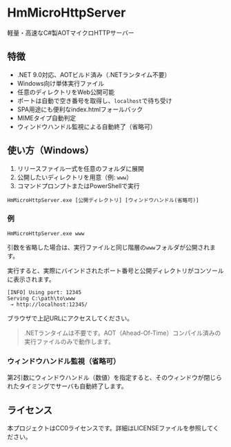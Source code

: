 # HmMicroHttpServer

軽量・高速なC#製AOTマイクロHTTPサーバー

## 特徴

- .NET 9.0対応、AOTビルド済み（.NETランタイム不要）
- Windows向け単体実行ファイル
- 任意のディレクトリをWeb公開可能
- ポートは自動で空き番号を取得し、`localhost`で待ち受け
- SPA用途にも便利なindex.htmlフォールバック
- MIMEタイプ自動判定
- ウィンドウハンドル監視による自動終了（省略可）

## 使い方（Windows）

1. リリースファイル一式を任意のフォルダに展開
2. 公開したいディレクトリを用意（例: `www`）
3. コマンドプロンプトまたはPowerShellで実行

```
HmMicroHttpServer.exe [公開ディレクトリ] [ウィンドウハンドル(省略可)]
```

### 例

```
HmMicroHttpServer.exe www
```

引数を省略した場合は、実行ファイルと同じ階層の`www`フォルダが公開されます。

実行すると、実際にバインドされたポート番号と公開ディレクトリがコンソールに表示されます。

```
[INFO] Using port: 12345
Serving C:\path\to\www
 → http://localhost:12345/
```

ブラウザで上記URLにアクセスしてください。

> .NETランタイムは不要です。AOT（Ahead-Of-Time）コンパイル済みの実行ファイルのみで動作します。

### ウィンドウハンドル監視（省略可）

第2引数にウィンドウハンドル（数値）を指定すると、そのウィンドウが閉じられたタイミングでサーバも自動終了します。

## ライセンス

本プロジェクトはCC0ライセンスです。詳細はLICENSEファイルを参照してください。

